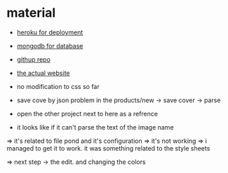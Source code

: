 # material 
- [heroku for deployment](https://dashboard.heroku.com/apps/bshop101)
- [mongodb for database](https://cloud.mongodb.com/v2/6247e55d19292623c36cddd9#clusters)
- [githup repo](https://github.com/mohamed20medhat/ecommerce_SE)
- [the actual website](https://bshop101.herokuapp.com/)





- no modification to css so far
- save cove by json problem in the products/new -> save cover -> parse
- open the other project next to here as a refrence
- it looks like if it can't parse the text of the image name 

=> it's related to file pond and it's configuration => it's not working => i managed to get it to work. it was something related to the style sheets

=> next step -> the edit. and changing the colors 
